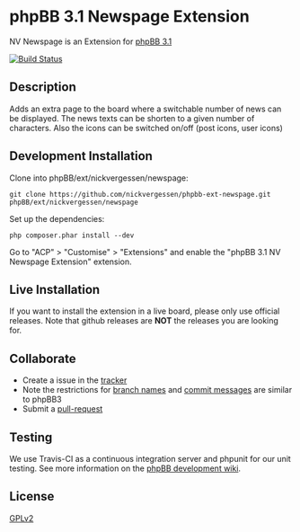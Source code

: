 # phpBB 3.1 Newspage Extension

NV Newspage is an Extension for [phpBB 3.1](https://www.phpbb.com/)

[![Build Status](https://secure.travis-ci.org/nickvergessen/phpbb-ext-newspage.png?branch=develop-ascraeus)](https://travis-ci.org/nickvergessen/phpbb-ext-newspage)


## Description

Adds an extra page to the board where a switchable number of news can be displayed.
The news texts can be shorten to a given number of characters.
Also the icons can be switched on/off (post icons, user icons)


## Development Installation

Clone into phpBB/ext/nickvergessen/newspage:

    git clone https://github.com/nickvergessen/phpbb-ext-newspage.git phpBB/ext/nickvergessen/newspage

Set up the dependencies:

    php composer.phar install --dev

Go to "ACP" > "Customise" > "Extensions" and enable the "phpBB 3.1 NV Newspage Extension" extension.


## Live Installation

If you want to install the extension in a live board, please only use official releases.
Note that github releases are **NOT** the releases you are looking for.


## Collaborate

* Create a issue in the [tracker](https://github.com/nickvergessen/phpbb-ext-newspage/issues)
* Note the restrictions for [branch names](https://wiki.phpbb.com/Git#Branch_Names) and [commit messages](https://wiki.phpbb.com/Git#Commit_Messages) are similar to phpBB3
* Submit a [pull-request](https://github.com/nickvergessen/phpbb-ext-newspage/pulls)


## Testing

We use Travis-CI as a continuous integration server and phpunit for our unit testing. See more information on the [phpBB development wiki](https://wiki.phpbb.com/Unit_Tests).


## License

[GPLv2](license.txt)
